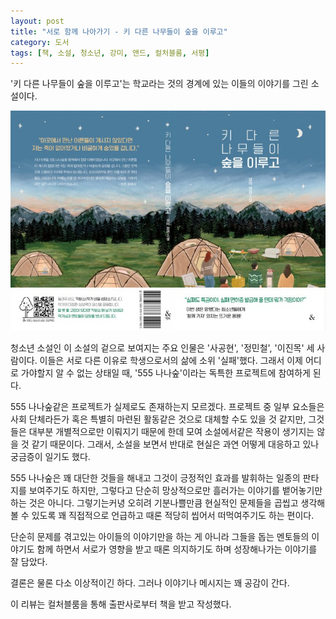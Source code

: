 ```yaml
---
layout: post
title: "서로 함께 나아가기 - 키 다른 나무들이 숲을 이루고"
category: 도서
tags: [책, 소설, 청소년, 강미, 앤드, 컬처블룸, 서평]
---
```


'키 다른 나무들이 숲을 이루고'는
학교라는 것의 경계에 있는 이들의 이야기를 그린 소설이다.

![표지](/images/book/trees-of-different-heights-make-a-forest-book.jpg)

청소년 소설인 이 소설의 겉으로 보여지는 주요 인물은 '사공현', '정민철', '이진목' 세 사람이다.
이들은 서로 다른 이유로 학생으로서의 삶에 소위 '실패'했다.
그래서 이제 어디로 가야할지 알 수 없는 상태일 때,
'555 나나숲'이라는 독특한 프로젝트에 참여하게 된다.

555 나나숲같은 프로젝트가 실제로도 존재하는지 모르겠다.
프로젝트 중 일부 요소들은 사회 단체라든가 혹은 특별히 마련된 활동같은 것으로 대체할 수도 있을 것 같지만,
그것들은 대부분 개별적으로만 이뤄지기 때문에
한데 모여 소설에서같은 작용이 생기지는 않을 것 같기 때문이다.
그래서, 소설을 보면서 반대로 현실은 과연 어떻게 대응하고 있나 궁금증이 일기도 했다.

555 나나숲은 꽤 대단한 것들을 해내고
그것이 긍정적인 효과를 발휘하는 일종의 판타지를 보여주기도 하지만,
그렇다고 단순히 망상적으로만 흘러가는 이야기를 뱉어놓기만 하는 것은 아니다.
그렇기는커녕 오히려 기분나쁠만큼 현실적인 문제들을 곱씹고 생각해볼 수 있도록
꽤 직접적으로 언급하고 때론 적당히 씹어서 떠먹여주기도 하는 편이다.

단순히 문제를 겪고있는 아이들의 이야기만을 하는 게 아니라
그들을 돕는 멘토들의 이야기도 함께 하면서
서로가 영향을 받고 때론 의지하기도 하며 성장해나가는 이야기를 잘 담았다.

결론은 물론 다소 이상적이긴 하다.
그러나 이야기나 메시지는 꽤 공감이 간다.



<div class="im im-info">
이 리뷰는 컬처블룸을 통해 출판사로부터 책을 받고 작성했다.
</div>
